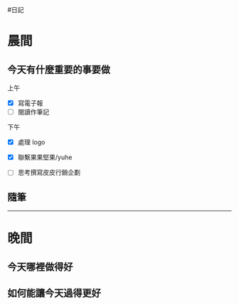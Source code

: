 #日記 
# 晨間

## 今天有什麼重要的事要做
上午
- [x] 寫電子報
- [ ] 閱讀作筆記

下午
- [x] 處理 logo
- [x] 聯繫果果堅果/yuhe
- [ ] 思考撰寫皮皮行銷企劃 


## 隨筆

---

# 晚間

## 今天哪裡做得好

## 如何能讓今天過得更好